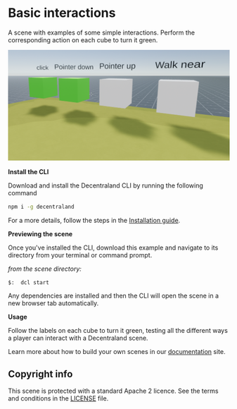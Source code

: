 # Basic interactions

A scene with examples of some simple interactions. Perform the corresponding action on each cube to turn it green.

<!--
[Explore the scene](https://blockdog-flbnuykvwf.now.sh): this link takes you to a copy of the scene deployed to a remote server where you can interact with it just as if you were running `dcl start` locally.
-->

![](screenshot/screenshot.png)

**Install the CLI**

Download and install the Decentraland CLI by running the following command

```bash
npm i -g decentraland
```

For a more details, follow the steps in the [Installation guide](https://docs.decentraland.org/documentation/installation-guide/).

**Previewing the scene**

Once you've installed the CLI, download this example and navigate to its directory from your terminal or command prompt.

_from the scene directory:_

```
$:  dcl start
```

Any dependencies are installed and then the CLI will open the scene in a new browser tab automatically.

**Usage**

Follow the labels on each cube to turn it green, testing all the different ways a player can interact with a Decentraland scene.

Learn more about how to build your own scenes in our [documentation](https://docs.decentraland.org/) site.

## Copyright info

This scene is protected with a standard Apache 2 licence. See the terms and conditions in the [LICENSE](/LICENSE) file.
